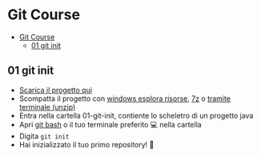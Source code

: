 # Git Course

<!-- TOC -->
* [Git Course](#git-course)
  * [01 git init](#01-git-init)
<!-- TOC -->

## 01 git init

* [Scarica il progetto qui](01-git-init/01-git-init.zip)
* Scompatta il progetto con [windows esplora risorse](https://support.microsoft.com/it-it/windows/comprimere-e-decomprimere-file-f6dde0a7-0fec-8294-e1d3-703ed85e7ebc), [7z](https://www.7-zip.org/download.html) o [tramite terminale (unzip)](https://linux.die.net/man/1/unzip) 
* Entra nella cartella 01-git-init, contiente lo scheletro di un progetto java
* Apri [git bash](https://gitforwindows.org/) o il tuo terminale preferito :computer: nella cartella
* Digita `git init`
* Hai inizializzato il tuo primo repository! :partying_face:
